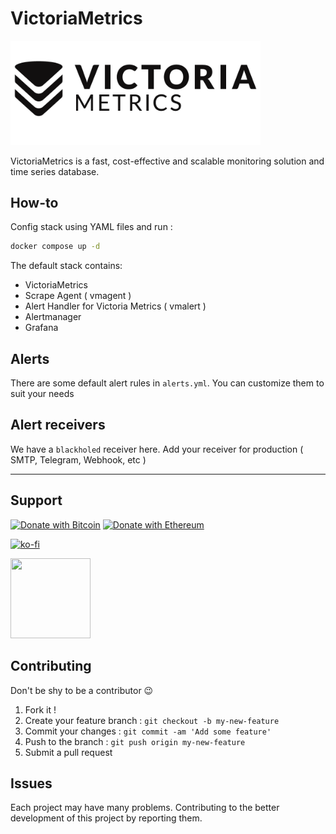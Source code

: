 # VictoriaMetrics

<img src="logo.png" width="400" alt="VictoriaMetrics logo">

VictoriaMetrics is a fast, cost-effective and scalable monitoring solution and time series database.

## How-to

Config stack using YAML files and run :

```bash
docker compose up -d
```

The default stack contains:

- VictoriaMetrics
- Scrape Agent ( vmagent )
- Alert Handler for Victoria Metrics ( vmalert )
- Alertmanager
- Grafana

## Alerts

There are some default alert rules in `alerts.yml`. You can customize them to suit your needs

## Alert receivers

We have a `blackholed` receiver here. Add your receiver for production ( SMTP, Telegram, Webhook, etc )

---

## Support

[![Donate with Bitcoin](https://en.cryptobadges.io/badge/micro/3GhT2ABRuHuXGNzP6DH5KvLZRTXCBKkx2y)](https://en.cryptobadges.io/donate/3GhT2ABRuHuXGNzP6DH5KvLZRTXCBKkx2y) [![Donate with Ethereum](https://en.cryptobadges.io/badge/micro/0x4832fd8e2cfade141dc4873cc00cf77de604edde)](https://en.cryptobadges.io/donate/0x4832fd8e2cfade141dc4873cc00cf77de604edde)

[![ko-fi](https://www.ko-fi.com/img/githubbutton_sm.svg)](https://ko-fi.com/D1D1WGU9)

<div><a href="https://payping.ir/@hatamiarash7"><img src="https://cdn.payping.ir/statics/Payping-logo/Trust/blue.svg" height="128" width="128"></a></div>

## Contributing

Don't be shy to be a contributor 😉

1. Fork it !
2. Create your feature branch : `git checkout -b my-new-feature`
3. Commit your changes : `git commit -am 'Add some feature'`
4. Push to the branch : `git push origin my-new-feature`
5. Submit a pull request

## Issues

Each project may have many problems. Contributing to the better development of this project by reporting them.
